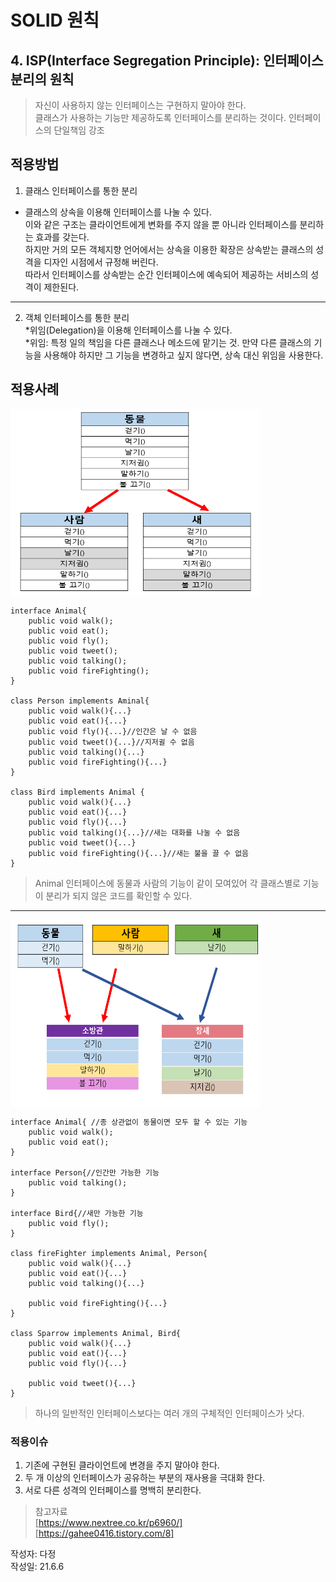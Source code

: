 # SOLID 원칙  

## 4. ISP(Interface Segregation Principle): 인터페이스 분리의 원칙  
> 자신이 사용하지 않는 인터페이스는 구현하지 말아야 한다.  
> 클래스가 사용하는 기능만 제공하도록 인터페이스를 분리하는 것이다. 
> 인터페이스의 단일책임 강조  


## 적용방법  
1. 클래스 인터페이스를 통한 분리  
* 클래스의 상속을 이용해 인터페이스를 나눌 수 있다.  
이와 같은 구조는 클라이언트에게 변화를 주지 않을 뿐 아니라 인터페이스를 분리하는 효과를 갖는다.  
하지만 거의 모든 객체지향 언어에서는 상속을 이용한 확장은 상속받는 클래스의 성격을 디자인 시점에서 규정해 버린다.    
따라서 인터페이스를 상속받는 순간 인터페이스에 예속되어 제공하는 서비스의 성격이 제한된다.  

---

2. 객체 인터페이스를 통한 분리  
*위임(Delegation)을 이용해 인터페이스를 나눌 수 있다.  
*위임: 특정 일의 책임을 다른 클래스나 메소드에 맡기는 것. 만약 다른 클래스의 기능을 사용해야 하지만 그 기능을 변경하고 싶지 않다면, 상속 대신 위임을 사용한다.  



## 적용사례  
<img src="https://github.com/copazima/interview/blob/main/resource/interface_1.PNG?raw=true" width="400" height="300" align="center">

```
interface Animal{
    public void walk();
    public void eat();
    public void fly();
    public void tweet();
    public void talking();
    public void fireFighting();
}

class Person implements Aminal{
    public void walk(){...}
    public void eat(){...}
    public void fly(){...}//인간은 날 수 없음
    public void tweet(){...}//지저귈 수 없음
    public void talking(){...}
    public void fireFighting(){...}
}

class Bird implements Animal {
    public void walk(){...}
    public void eat(){...}
    public void fly(){...}
    public void talking(){...}//새는 대화를 나눌 수 없음
    public void tweet(){...}
    public void fireFighting(){...}//새는 불을 끌 수 없음
}
```
> Animal 인터페이스에 동물과 사람의 기능이 같이 모여있어 각 클래스별로 기능이 분리가 되지 않은 코드를 확인할 수 있다.  

---

<img src="https://github.com/copazima/interview/blob/main/resource/interface_2.PNG?raw=true" width="400" height="300" align="center">

```
interface Animal{ //종 상관없이 동물이면 모두 할 수 있는 기능
    public void walk();
    public void eat();
}

interface Person{//인간만 가능한 기능
    public void talking();
}

interface Bird{//새만 가능한 기능
    public void fly();
}

class fireFighter implements Animal, Person{
    public void walk(){...}
    public void eat(){...}
    public void talking(){...}

    public void fireFighting(){...}
}

class Sparrow implements Animal, Bird{
    public void walk(){...}
    public void eat(){...}
    public void fly(){...}

    public void tweet(){...}
}
```
> 하나의 일반적인 인터페이스보다는 여러 개의 구체적인 인터페이스가 낫다.

### 적용이슈  
1. 기존에 구현된 클라이언트에 변경을 주지 말아야 한다.  
2. 두 개 이상의 인터페이스가 공유하는 부분의 재사용을 극대화 한다.  
3. 서로 다른 성격의 인터페이스를 명백히 분리한다.  


> 참고자료  
[https://www.nextree.co.kr/p6960/]  
[https://gahee0416.tistory.com/8]

작성자: 다정  
작성일: 21.6.6
